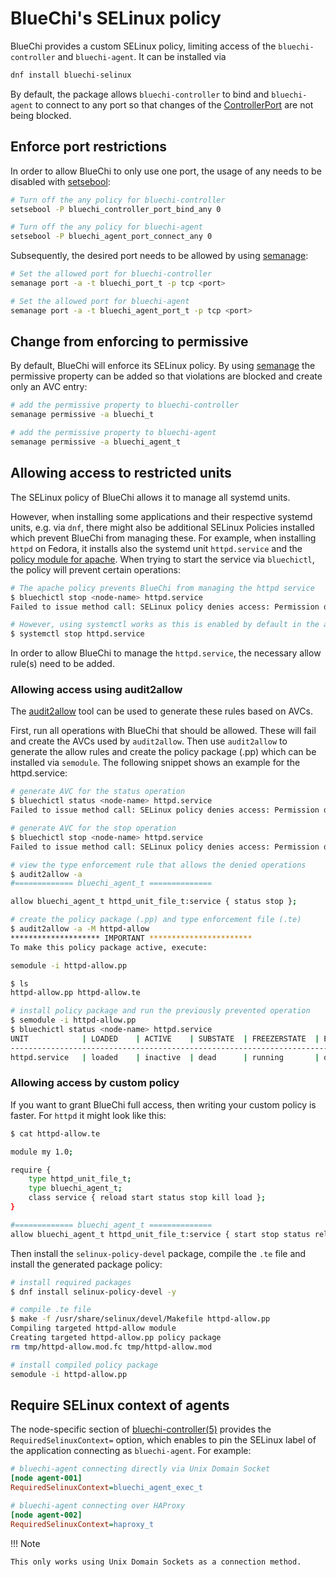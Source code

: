 <!-- markdownlint-disable-file MD013 MD046 -->

# BlueChi's SELinux policy

BlueChi provides a custom SELinux policy, limiting access of the `bluechi-controller` and `bluechi-agent`. It can be installed via

```bash
dnf install bluechi-selinux
```

By default, the package allows `bluechi-controller` to bind and `bluechi-agent` to connect to any port so that changes of the [ControllerPort](../man/bluechi-agent-conf.md#controllerport-uint16_t) are not being blocked.

## Enforce port restrictions

In order to allow BlueChi to only use one port, the usage of any needs to be disabled with [setsebool](https://linux.die.net/man/8/setsebool):

```bash
# Turn off the any policy for bluechi-controller
setsebool -P bluechi_controller_port_bind_any 0

# Turn off the any policy for bluechi-agent
setsebool -P bluechi_agent_port_connect_any 0
```

Subsequently, the desired port needs to be allowed by using [semanage](https://linux.die.net/man/8/semanage):

```bash
# Set the allowed port for bluechi-controller
semanage port -a -t bluechi_port_t -p tcp <port>

# Set the allowed port for bluechi-agent
semanage port -a -t bluechi_agent_port_t -p tcp <port>
```

## Change from enforcing to permissive

By default, BlueChi will enforce its SELinux policy. By using [semanage](https://linux.die.net/man/8/semanage) the permissive property can be added so that violations are blocked and create only an AVC entry:

```bash
# add the permissive property to bluechi-controller
semanage permissive -a bluechi_t

# add the permissive property to bluechi-agent
semanage permissive -a bluechi_agent_t
```

## Allowing access to restricted units

The SELinux policy of BlueChi allows it to manage all systemd units.

However, when installing some applications and their respective systemd units, e.g. via `dnf`, there might also be additional SELinux Policies installed which prevent BlueChi from managing these. For example, when installing `httpd` on Fedora, it installs also the systemd unit `httpd.service` and the [policy module for apache](https://github.com/fedora-selinux/selinux-policy/blob/rawhide/policy/modules/contrib/apache.te). When trying to start the service via `bluechictl`, the policy will prevent certain operations:

```bash
# The apache policy prevents BlueChi from managing the httpd service
$ bluechictl stop <node-name> httpd.service
Failed to issue method call: SELinux policy denies access: Permission denied

# However, using systemctl works as this is enabled by default in the apache policy
$ systemctl stop httpd.service
```

In order to allow BlueChi to manage the `httpd.service`, the necessary allow rule(s) need to be added.

### Allowing access using audit2allow

The [audit2allow](https://man7.org/linux/man-pages/man1/audit2allow.1.html) tool can be used to generate these rules based on AVCs.

First, run all operations with BlueChi that should be allowed. These will fail and create the AVCs used by `audit2allow`. Then use `audit2allow` to generate the allow rules and create the policy package (.pp) which can be installed via `semodule`. The following snippet shows an example for the httpd.service:

```bash
# generate AVC for the status operation
$ bluechictl status <node-name> httpd.service
Failed to issue method call: SELinux policy denies access: Permission denied

# generate AVC for the stop operation
$ bluechictl stop <node-name> httpd.service
Failed to issue method call: SELinux policy denies access: Permission denied

# view the type enforcement rule that allows the denied operations
$ audit2allow -a
#============= bluechi_agent_t ==============

allow bluechi_agent_t httpd_unit_file_t:service { status stop };

# create the policy package (.pp) and type enforcement file (.te)
$ audit2allow -a -M httpd-allow
******************** IMPORTANT ***********************
To make this policy package active, execute:

semodule -i httpd-allow.pp

$ ls
httpd-allow.pp httpd-allow.te

# install policy package and run the previously prevented operation
$ semodule -i httpd-allow.pp
$ bluechictl status <node-name> httpd.service
UNIT		    | LOADED	| ACTIVE	| SUBSTATE	| FREEZERSTATE	| ENABLED	|
---------------------------------------------------------------------------------
httpd.service	| loaded	| inactive	| dead		| running	    | disabled	|
```

### Allowing access by custom policy

If you want to grant BlueChi full access, then writing your custom policy is faster. For `httpd` it might look like this:

```bash
$ cat httpd-allow.te

module my 1.0;

require {
	type httpd_unit_file_t;
	type bluechi_agent_t;
    class service { reload start status stop kill load };
}

#============= bluechi_agent_t ==============
allow bluechi_agent_t httpd_unit_file_t:service { start stop status reload kill load } ;
```

Then install the `selinux-policy-devel` package, compile the `.te` file and install the generated package policy:

```bash
# install required packages
$ dnf install selinux-policy-devel -y

# compile .te file
$ make -f /usr/share/selinux/devel/Makefile httpd-allow.pp
Compiling targeted httpd-allow module
Creating targeted httpd-allow.pp policy package
rm tmp/httpd-allow.mod.fc tmp/httpd-allow.mod

# install compiled policy package
semodule -i httpd-allow.pp
```

## Require SELinux context of agents

The node-specific section of [bluechi-controller(5)](../man/bluechi-controller-conf.md) provides the `RequiredSelinuxContext=` option, which enables to pin the SELinux label of the application connecting as `bluechi-agent`. For example:

```ini
# bluechi-agent connecting directly via Unix Domain Socket
[node agent-001]
RequiredSelinuxContext=bluechi_agent_exec_t

# bluechi-agent connecting over HAProxy
[node agent-002]
RequiredSelinuxContext=haproxy_t
```

!!! Note

    This only works using Unix Domain Sockets as a connection method.
